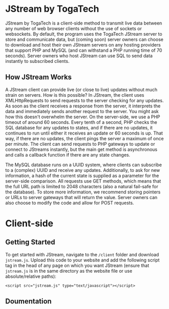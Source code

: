# JStream by TogaTech
JStream by TogaTech is a client-side method to transmit live data between any number of web browser clients without the use of sockets or websockets. By default, the program uses the TogaTech JStream server to store and communicate data, but (coming soon) server owners can choose to download and host their own JStream servers on any hosting providers that support PHP and MySQL (and can withstand a PHP running time of 70 seconds). Server owners who host JStream can use SQL to send data instantly to subscribed clients.

## How JStream Works
A JStream client can provide live (or close to live) updates without much strain on servers. How is this possible? In JStream, the client uses XMLHttpRequests to send requests to the server checking for any updates. As soon as the client receives a response from the server, it interprets the data and immediately sends another request to the server. You might ask how this doesn't overwhelm the server. On the server-side, we use a PHP timeout of around 60 seconds. Every tenth of a second, PHP checks the SQL database for any updates to states, and if there are no updates, it continues to run until either it receives an update or 60 seconds is up. That way, if there are no updates, the client pings the server a maximum of once per minute. The client can send requests to PHP gateways to update or connect to JStreams instantly, but the main get method is asynchronous and calls a callback function if there are any state changes.

The MySQL database runs on a UUID system, where clients can subscribe to a (complex) UUID and receive any updates. Additionally, to ask for new information, a hash of the current state is supplied as a parameter for the server-side comparison. All requests use GET methods, which means that the full URL path is limited to 2048 characters (also a natural fail-safe for the database). To store more information, we recommend storing pointers or URLs to server gateways that will return the value. Server owners can also choose to modify the code and allow for POST requests.


# Client-side

## Getting Started
To get started with JStream, navigate to the `/client` folder and download `jstream.js`. Upload this code to your website and add the following script tag in the head of any page on which you want JStream (ensure that `jstream.js` is in the same directory as the website file or use absolute/relative paths):

`<script src="jstream.js" type="text/javascript"></script>`

## Doumentation
